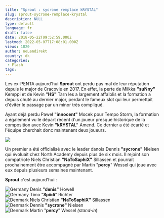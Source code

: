 ```yaml
---
title: "Sprout : sycrone remplace kRYSTAL"
slug: sprout-sycrone-remplace-krystal
description: NULL
type: default
language: fr
draft: false
date: 2018-05-22T09:52:59.000Z
lastmod: 2022-05-07T17:08:01.000Z
views: 1820
author: neLendirekt
country: dk
categories:
 - Flash
tags:
---
```

Les ex-PENTA aujourd'hui **Sprout** ont perdu pas mal de leur réputation depuis le major de Cracovie en 2017\. En effet, la perte de Miikka **"suNny"** Kemppi et de Kevin **"HS"** Tarn les a largement affaiblis et la formation a depuis chuté au dernier major, perdant le fameux slot qui leur permettait d'éviter le passage par un minor très compliqué. 

Ayant déjà perdu Paweł **"innocent"** Mocek pour Tempo Storm, la formation a également vu le départ récent d'un joueur presque historique de la composition avec Kevin **"kRYSTAL"** Amend. Ce dernier a été écarté et l'équipe cherchait donc maintenant deux joueurs.

![](https://flickshot-ue.s3.eu-west-2.amazonaws.com/flickshot/article/5b03e55ddf6c5/images/PspVZEvVndHIeBGEF3KrX1vKRmDmVpj74jBcvM6S.jpeg)

Un premier a été officialisé avec le leader danois Dennis **"sycrone"** Nielsen qui évoluait chez North Academy depuis plus de six mois. Il rejoint son compatriote Niels Christian **"NaToSaphiX"** Sillassen et pourrait prochainement être accompagné par Martin "**percy**" Wessel qui joue avec eux depuis plusieurs semaines maintenant.

**Sprout** c'est aujourd'hui :

![Germany](/images/countries/de.svg)⁠ Denis **"denis"** Howell  
![Germany](/images/countries/de.svg)⁠ Timo "**Spiidi**" Richter  
![Denmark](/images/countries/dk.svg)⁠ Niels Christian **"NaToSaphiX"** Sillassen  
![Denmark](/images/countries/dk.svg)⁠ Dennis **"sycrone"** Nielsen  
![Denmark](/images/countries/dk.svg)⁠ Martin "**percy**" Wessel _(stand-in_)
